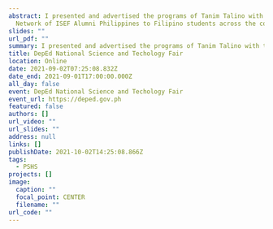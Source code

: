 ```yaml
---
abstract: I presented and advertised the programs of Tanim Talino with the
  Network of ISEF Alumni Philippines to Filipino students across the country.
slides: ""
url_pdf: ""
summary: I presented and advertised the programs of Tanim Talino with the Network of ISEF Alumni Philippines to Filipino students across the country.
title: DepEd National Science and Techology Fair
location: Online
date: 2021-09-02T07:25:08.832Z
date_end: 2021-09-01T17:00:00.000Z
all_day: false
event: DepEd National Science and Techology Fair
event_url: https://deped.gov.ph
featured: false
authors: []
url_video: ""
url_slides: ""
address: null
links: []
publishDate: 2021-10-02T14:25:08.866Z
tags:
  - PSHS
projects: []
image:
  caption: ""
  focal_point: CENTER
  filename: ""
url_code: ""
---
```

